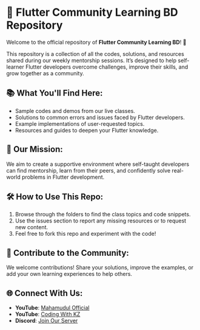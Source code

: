 # 🌟 **Flutter Community Learning BD Repository**

Welcome to the official repository of **Flutter Community Learning BD**! 🚀

This repository is a collection of all the codes, solutions, and resources shared during our weekly mentorship sessions. It’s designed to help self-learner Flutter developers overcome challenges, improve their skills, and grow together as a community.

## 📚 **What You'll Find Here**:
- Sample codes and demos from our live classes.
- Solutions to common errors and issues faced by Flutter developers.
- Example implementations of user-requested topics.
- Resources and guides to deepen your Flutter knowledge.

## 🎯 **Our Mission**:
We aim to create a supportive environment where self-taught developers can find mentorship, learn from their peers, and confidently solve real-world problems in Flutter development.

## 🛠️ **How to Use This Repo**:
1. Browse through the folders to find the class topics and code snippets.
2. Use the issues section to report any missing resources or to request new content.
3. Feel free to fork this repo and experiment with the code!

## 🤝 **Contribute to the Community**:
We welcome contributions! Share your solutions, improve the examples, or add your own learning experiences to help others.

## 🌐 **Connect With Us**:
- **YouTube**: [Mahamudul Official](https://www.youtube.com/@mahamudul-official)
- **YouTube**: [Coding With KZ](https://www.youtube.com/@codingWithKZ)
- **Discord**: [Join Our Server](https://discord.gg/KbUBJ8MC)
